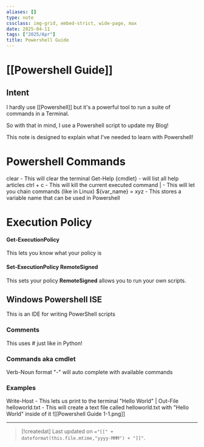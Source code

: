 ```yaml
---
aliases: []
type: note
cssclass: img-grid, embed-strict, wide-page, max
date: 2025-04-11
tags: ["2025/Apr"]
title: Powershell Guide
---
```

# [[Powershell Guide]]

## Intent
I hardly use [[Powershell]] but it's a powerful tool to run a suite of commands in a Terminal.  

So with that in mind, I use a Powershell script to update my Blog!

This note is designed to explain what I've needed to learn with Powershell!

# Powershell Commands
clear - This will clear the terminal
Get-Help {cmdlet} - will list all help articles
ctrl + c - This will kill the current executed command
| - This will let you chain commands (like in Linux)
${var_name} = xyz - This stores a variable name that can be used in Powershell

# Execution Policy
#### Get-ExecutionPolicy    
This lets you know what your policy is

#### Set-ExecutionPolicy RemoteSigned  
This sets your policy **RemoteSigned** allows you to run your own scripts.

## Windows Powershell ISE
This is an IDE for writing PowerShell scripts
### Comments
This uses # just like in Python!
### Commands aka cmdlet
Verb-Noun format
"-" will auto complete with available commands
### Examples
Write-Host - This lets us print to the terminal 
"Hello World" | Out-File helloworld.txt - This will create a text file called helloworld.txt with "Hello World" inside of it
![[Powershell Guide 1-1.png]]



---
> [!createdat] Last updated on `="[[" + dateformat(this.file.mtime,"yyyy-MMM") + "]]"`.